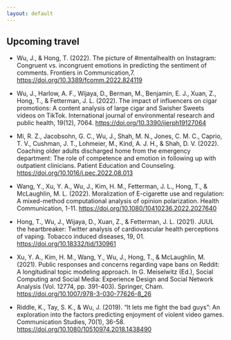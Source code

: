 ```yaml
---
layout: default
---
```


## Upcoming travel

- Wu, J., & Hong, T. (2022). The picture of #mentalhealth on Instagram: Congruent vs. incongruent emotions in predicting the sentiment of comments. Frontiers in Communication,7. https://doi.org/10.3389/fcomm.2022.824119

- Wu, J., Harlow, A. F., Wijaya, D., Berman, M., Benjamin, E. J., Xuan, Z., Hong, T., & Fetterman, J. L. (2022). The impact of influencers on cigar promotions: A content analysis of large cigar and Swisher Sweets videos on TikTok. International journal of environmental research and public health, 19(12), 7064. https://doi.org/10.3390/ijerph19127064

- Mi, R. Z., Jacobsohn, G. C., Wu, J., Shah, M. N., Jones, C. M. C., Caprio, T. V., Cushman, J. T., Lohmeier, M., Kind, A. J. H., & Shah, D. V. (2022). Coaching older adults discharged home from the emergency department: The role of competence and emotion in following up with outpatient clinicians. Patient Education and Counseling. https://doi.org/10.1016/j.pec.2022.08.013

- Wang, Y., Xu, Y. A., Wu, J., Kim, H. M., Fetterman, J. L., Hong, T., & McLaughlin, M. L. (2022). Moralization of E-cigarette use and regulation: A mixed-method computational analysis of opinion polarization. Health Communication, 1-11. https://doi.org/10.1080/10410236.2022.2027640

- Hong, T., Wu, J., Wijaya, D., Xuan, Z., & Fetterman, J. L. (2021). JUUL the heartbreaker: Twitter analysis of cardiovascular health perceptions of vaping. Tobacco induced diseases, 19, 01. https://doi.org/10.18332/tid/130961

- Xu, Y. A., Kim, H. M., Wang, Y., Wu, J., Hong, T., & McLaughlin, M. (2021). Public responses and concerns regarding vape bans on Reddit: A longitudinal topic modeling approach. In G. Meiselwitz (Ed.), Social Computing and Social Media: Experience Design and Social Network Analysis (Vol. 12774, pp. 391-403). Springer, Cham. https://doi.org/10.1007/978-3-030-77626-8_26

- Riddle, K., Tay, S. K., & Wu, J. (2019). “It lets me fight the bad guys”: An exploration into the factors predicting enjoyment of violent video games. Communication Studies, 70(1), 36-58. https://doi.org/10.1080/10510974.2018.1438490
